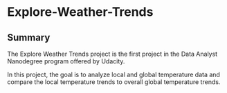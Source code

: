# Explore-Weather-Trends
## Summary

The Explore Weather Trends project is the first project in the Data Analyst Nanodegree program offered by Udacity.

In this project, the goal is to analyze local and global temperature data and compare the local temperature trends to overall global temperature trends.
